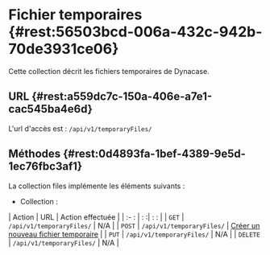 # Fichier temporaires {#rest:56503bcd-006a-432c-942b-70de3931ce06}

Cette collection décrit les fichiers temporaires de Dynacase. 

## URL {#rest:a559dc7c-150a-406e-a7e1-cac545ba4e6d}

L'url d'accès est : `/api/v1/temporaryFiles/`

## Méthodes {#rest:0d4893fa-1bef-4389-9e5d-1ec76fbc3af1}

La collection files implémente les éléments suivants :

* Collection :

| Action   | URL                               | Action effectuée                                   |
| :-     : | :                                :| :                                                : |
| `GET`    | `/api/v1/temporaryFiles/`         | N/A                                                |
| `POST`   | `/api/v1/temporaryFiles/`         | [Créer un nouveau fichier temporaire][create_file] |
| `PUT`    | `/api/v1/temporaryFiles/`         | N/A                                                |
| `DELETE` | `/api/v1/temporaryFiles/`         | N/A                                                |



<!-- links -->
[create_file]: #rest:5797255d-128d-4aa4-9c11-2c8195cca63d
